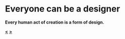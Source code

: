 # Everyone can be a designer

**Every human act of creation is a form of design.**

**[<](https://github.com/vojtechpulec/english-for-designers)** **[>](https://github.com/vojtechpulec/english-for-designers/blob/main/01-design-manifesto/slides/2.md)**
